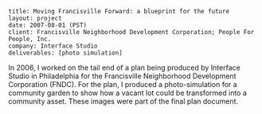 ```
title: Moving Francisville Forward: a blueprint for the future
layout: project
date: 2007-08-01 (PST)
client: Francisville Neighborhood Development Corporation; People For People, Inc.
company: Interface Studio
deliverables: [photo simulation]
```

In 2006, I worked on the tail end of a plan being produced by Interface Studio in Philadelphia for the Francisville Neighborhood Development Corporation (FNDC).  For the plan, I produced a photo-simulation for a community garden to show how a vacant lot could be transformed into a community asset.  These images were part of the final plan document.